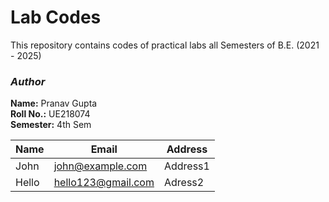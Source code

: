 # Lab Codes
This repository contains codes of practical labs all Semesters of B.E. (2021 - 2025)

### ___Author___
**Name:** Pranav Gupta\
**Roll No.:** UE218074\
**Semester:** 4th Sem

|Name|Email|Address|
|----|-----|-------|
|John|john@example.com|Address1|
|Hello|hello123@gmail.com|Adress2|